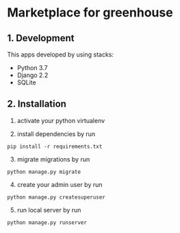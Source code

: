 # Marketplace for greenhouse

## 1. Development

This apps developed by using stacks:

- Python 3.7
- Django 2.2
- SQLite

## 2. Installation

1. activate your python virtualenv

2. install dependencies by run

```pip install -r requirements.txt```

3. migrate migrations by run

```python manage.py migrate```

4. create your admin user by run

```python manage.py createsuperuser```

5. run local server by run

```python manage.py runserver```

